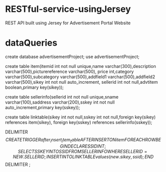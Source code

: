 # RESTful-service-usingJersey
REST API built using Jersey for Advertisement Portal Website



# dataQueries 
create database advertisementProject;
use advertisementProject;


create table item(itemid int not null unique,name varchar(300),description varchar(500),picturereference varchar(500),
  price int,category varchar(500),subcategory varchar(500),addfield1 varchar(500),addfield2 varchar(500),sikey int not null auto_increment,
  sellerid int not null,advtitem boolean,primary key(sikey));

create table sellerinfo(sellerid int not null unique,sname varchar(100),saddress varchar(200),sskey int not null
    auto_increment,primary key(sskey));

create table linktable(sikey int not null,sskey int not null,foreign key(sikey) references item(sikey),
  foreign key(sskey) references sellerinfo(sskey));

  DELIMITER $$
  CREATE TRIGGER after_insert_item_table
    AFTER INSERT ON item
    FOR EACH ROW
  BEGIN
    DECLARE SSID INT;
    SELECT SSKEY INTO SSID FROM SELLERINFO WHERE SELLERID=NEW.SELLERID;
    INSERT INTO LINKTABLE values(new.sikey,ssid);
  END$$
  DELIMITER ;
